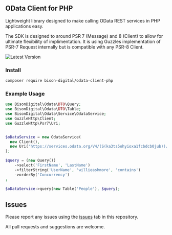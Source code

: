 ## OData Client for PHP

Lightweight library designed to make calling OData REST services in PHP applications easy.

The SDK is designed to around PSR 7 (Message) and 8 (Client) to allow for ultimate flexibility of implimentation.
It is using Guzzles implementation of PSR-7 Request internally but is compatible with any PSR-8 Client.

![Latest Version](https://img.shields.io/packagist/v/bison-digital/odata-client-php)

### Install
```bash
composer require bison-digital/odata-client-php
```

### Example Usage




``` php
use BisonDigital\Odata\DTO\Query;
use BisonDigital\Odata\DTO\Table;
use BisonDigital\Odata\Service\OdataService;
use GuzzleHttp\Client;
use GuzzleHttp\Psr7\Uri;


$oDataService = new OdataService(
  new Client(),
  new Uri('https://services.odata.org/V4/(S(ka3ts5ohyioxa1fcbdcb0jub))/TripPinServiceRW')
);

$query = (new Query())
    ->select('FirstName', 'LastName')
    ->filterString('UserName', 'willieashmore', 'contains')
    ->orderBy('Concurrency')
;

$oDataService->query(new Table('People'), $query);
```

## Issues
Please report any issues using the [issues]('https://github.com/bison-digital/odata-client-php/issues') tab in this repository.

All pull requests and suggestions are welcome.
